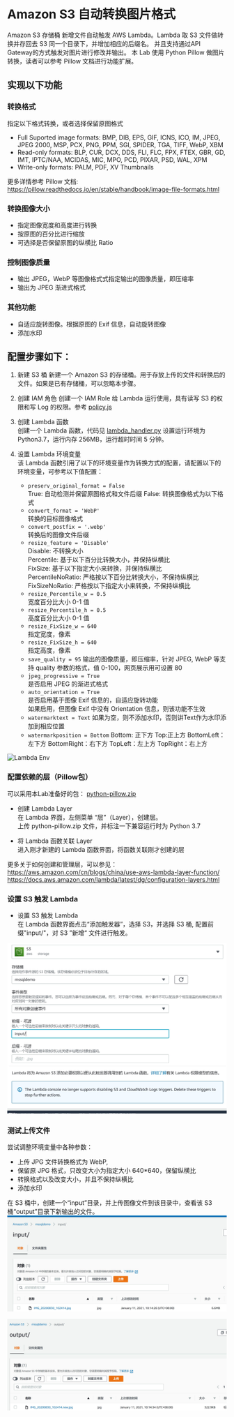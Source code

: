 # Amazon S3 自动转换图片格式
Amazon S3 存储桶 新增文件自动触发 AWS Lambda。Lambda 取 S3 文件做转换并存回去 S3 同一个目录下，并增加相应的后缀名。
并且支持通过API Gateway的方式触发对图片进行修改并输出。
本 Lab 使用 Python Pillow 做图片转换，读者可以参考 Pillow 文档进行功能扩展。
## 实现以下功能
### 转换格式
指定以下格式转换，或者选择保留原图格式
* Full Suported image formats: BMP, DIB, EPS, GIF, ICNS, ICO, IM, JPEG, JPEG 2000, MSP, PCX, PNG, PPM, SGI, SPIDER, TGA, TIFF, WebP, XBM
* Read-only formats: BLP, CUR, DCX, DDS, FLI, FLC, FPX, FTEX, GBR, GD, IMT, IPTC/NAA, MCIDAS, MIC, MPO, PCD, PIXAR, PSD, WAL, XPM
* Write-only formats: PALM, PDF, XV Thumbnails  

更多详情参考 Pillow 文档: https://pillow.readthedocs.io/en/stable/handbook/image-file-formats.html

### 转换图像大小
* 指定图像宽度和高度进行转换
* 按原图的百分比进行缩放
* 可选择是否保留原图的纵横比 Ratio

### 控制图像质量
* 输出 JPEG，WebP 等图像格式式指定输出的图像质量，即压缩率  
* 输出为 JPEG 渐进式格式

### 其他功能
* 自适应旋转图像。根据原图的 Exif 信息，自动旋转图像
* 添加水印
   
   
## 配置步骤如下：  
1. 新建 S3 桶
新建一个 Amazon S3 的存储桶。用于存放上传的文件和转换后的文件。如果是已有存储桶，可以忽略本步骤。

2. 创建 IAM 角色
创建一个 IAM Role 给 Lambda 运行使用，具有读写 S3 的权限和写 Log 的权限。参考 [policy.js](./policy.js)

3. 创建 Lambda 函数  
创建一个 Lambda 函数，代码见 [lambda_handler.py](./lambda_handler.py)
设置运行环境为 Python3.7，运行内存 256MB，运行超时时间 5 分钟。  

4. 设置 Lambda 环境变量  
该 Lambda 函数引用了以下的环境变量作为转换方式的配置，请配置以下的环境变量，可参考以下值配置：  
    * `preserv_original_format = False`   
    True: 自动检测并保留原图格式和文件后缀
    False: 转换图像格式为以下格式  
    * `convert_format = 'WebP'`  
    转换的目标图像格式  
    * `convert_postfix = '.webp'`  
    转换后的图像文件后缀  
    * `resize_feature = 'Disable'`  
    Disable: 不转换大小   
    Percentile: 基于以下百分比转换大小，并保持纵横比    
    FixSize: 基于以下指定大小来转换，并保持纵横比   
    PercentileNoRatio: 严格按以下百分比转换大小，不保持纵横比   
    FixSizeNoRatio: 严格按以下指定大小来转换，不保持纵横比  
    * `resize_Percentile_w = 0.5`  
    宽度百分比大小 0-1 值  
    * `resize_Percentile_h = 0.5`  
    高度百分比大小 0-1 值  
    * `resize_FixSize_w = 640`  
    指定宽度，像素  
    * `resize_FixSize_h = 640`  
    指定高度，像素  
    * `save_quality = 95` 
    输出的图像质量，即压缩率，针对 JPEG, WebP 等支持 quality 参数的格式，值 0-100，网页展示用可设置 80  
    * `jpeg_progressive = True`  
    是否启用 JPEG 的渐进式格式  
    * `auto_orientation = True`  
    是否启用基于图像 Exif 信息的，自适应旋转功能  
    如果启用，但图像 Exif 中没有 Orientation 信息，则该功能不生效  
    * `watermarktext = Text`
    如果为空，则不添加水印，否则讲Text作为水印添加到相应位置
    * `watermarkposition = Bottom`
    Bottom: 正下方
    Top:正上方
    BottomLeft：左下方
    BottomRight：右下方
    TopLeft：左上方
    TopRight：右上方
    
![Lambda Env](./img/environment.jpg)


### 配置依赖的层（Pillow包）

可以采用本Lab准备好的包：
[python-pillow.zip](./python-pillow-6.2.1.zip)  

* 创建 Lambda Layer  
在 Lambda 界面，左侧菜单 “层”（Layer），创建层。  
上传 python-pillow.zip 文件，并标注一下兼容运行时为 Python 3.7  
  

* 将 Lambda 函数关联 Layer  
  进入刚才新建的 Lambda 函数界面，将函数关联刚才创建的层  


更多关于如何创建和管理层，可以参见：  
https://aws.amazon.com/cn/blogs/china/use-aws-lambda-layer-function/
https://docs.aws.amazon.com/lambda/latest/dg/configuration-layers.html

### 设置 S3 触发 Lambda
* 设置 S3 触发 Lambda  
在 Lambda 函数界面点击“添加触发器”，选择 S3，并选择 S3 桶, 配置前缀"input/"，对 S3 ”新增“ 文件进行触发。  
  
![source](./img/s3source.jpg)  

### 测试上传文件  
尝试调整环境变量中各种参数：  
* 上传 JPG 文件转换格式为 WebP, 
* 保留原 JPG 格式，只改变大小为指定大小 640*640，保留纵横比  
* 转换格式以及改变大小，并且不保持纵横比  
* 添加水印

在 S3 桶中，创建一个“input”目录，并上传图像文件到该目录中，查看该 S3 桶“output”目录下新输出的文件。  
![source](./img/uploadfile.jpg)

![output](./img/outputresult.jpg)



